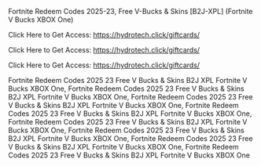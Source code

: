 Fortnite Redeem Codes 2025-23, Free V-Bucks & Skins [B2J-XPL] (Fortnite V Bucks XBOX One)

Click Here to Get Access: https://hydrotech.click/giftcards/

Click Here to Get Access: https://hydrotech.click/giftcards/

Click Here to Get Access: https://hydrotech.click/giftcards/

Fortnite Redeem Codes 2025 23 Free V Bucks & Skins B2J XPL Fortnite V Bucks XBOX One, Fortnite Redeem Codes 2025 23 Free V Bucks & Skins B2J XPL Fortnite V Bucks XBOX One, Fortnite Redeem Codes 2025 23 Free V Bucks & Skins B2J XPL Fortnite V Bucks XBOX One, Fortnite Redeem Codes 2025 23 Free V Bucks & Skins B2J XPL Fortnite V Bucks XBOX One, Fortnite Redeem Codes 2025 23 Free V Bucks & Skins B2J XPL Fortnite V Bucks XBOX One, Fortnite Redeem Codes 2025 23 Free V Bucks & Skins B2J XPL Fortnite V Bucks XBOX One, Fortnite Redeem Codes 2025 23 Free V Bucks & Skins B2J XPL Fortnite V Bucks XBOX One, Fortnite Redeem Codes 2025 23 Free V Bucks & Skins B2J XPL Fortnite V Bucks XBOX One
